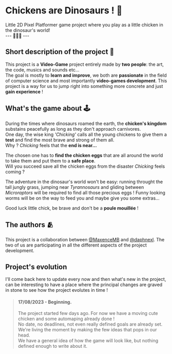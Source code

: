 # Chickens are Dinosaurs ! 🐓

Little 2D Pixel Platformer game project where you play as a little chicken in the dinosaur's world!  
--- 🐤🦖🦕 ---


## Short description of the project 📝

This project is a **Video-Game** project entirely made by **two people**: the art, the code, musics and sounds etc...  
The goal is mostly to **learn and improve**, we both are **passionate** in the field of computer science and most importantly **video-games development**. This project is a way for us to jump right into something more concrete and just **gain experience** !


## What's the game about 🕹️

During the times where dinosaurs roamed the earth, the **chicken's kingdom** substains peacefully as long as they don't approach carnivores.  
One day, the wise king *'Chicking'* calls all the young chickens to give them a **test** and find the most brave and strong of them all.  
Why ? *Chicking* feels that the **end is near...**  
  
The chosen one has to **find the chicken eggs** that are all around the world to take them and put them to a **safe place**.  
Will you succeed save all the chicken eggs from the disaster *Chicking* feels coming ?  

The adventure in the dinosaur's world won't be easy: running throught the tall jungly grass, jumping near *Tyrannosaurs* and gliding between *Microraptors* will be required to find all those precious eggs ! Funny looking worms will be on the way to feed you and maybe give you some extras...  

Good luck little chick, be brave and don't be a **poule mouillée** !


## The authors 🫂

This project is a collaboration between [@MaxenceMB](https://github.com/MaxenceMB) and [@daphnexl](https://github.com/daphnexl). The two of us are participating in all the different aspects of the project development.  


## Project's evolution

I'll come back here to update every now and then what's new in the project, can be interesting to have a place where the principal changes are graved in stone to see how the project evolutes in time !  
  
> #### 17/08/2023 - Beginning.
> The project started few days ago. For now we have a moving cute chicken and some automaping already done !  
> No date, no deadlines, not even really defined goals are already set. We're living the moment by making the few ideas that pops in our head.  
> We have a general idea of how the game will look like, but nothing defined enough to write about it.

